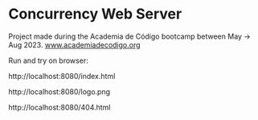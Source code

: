 # Concurrency Web Server

Project made during the Academia de Código bootcamp between May -> Aug 2023. www.academiadecodigo.org
<p></p>

Run and try on browser:

http://localhost:8080/index.html

http://localhost:8080/logo.png


http://localhost:8080/404.html

